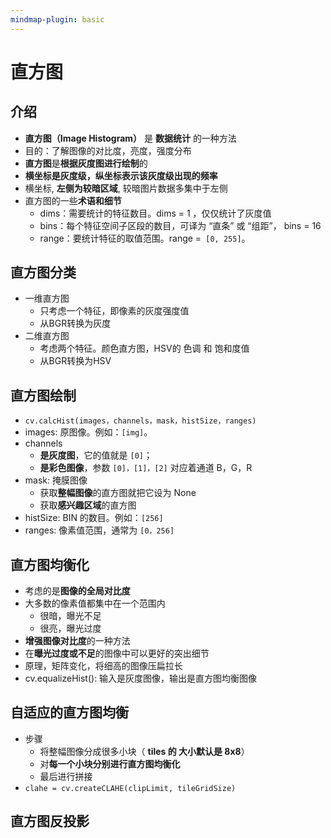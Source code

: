 ```yaml
---
mindmap-plugin: basic
---
```

# 直方图
## 介绍
- **直方图（Image Histogram）** 是 **数据统计** 的一种方法
- 目的：了解图像的对比度，亮度，强度分布
- **直方图**是**根据灰度图进行绘制**的
- **横坐标是灰度级，纵坐标表示该灰度级出现的频率**
- 横坐标,  **左侧为较暗区域**,  较暗图片数据多集中于左侧
-  直方图的一些**术语和细节**
	- dims：需要统计的特征数目。dims = 1 ，仅仅统计了灰度值
	- bins：每个特征空间子区段的数目，可译为 “直条” 或 “组距”， bins = 16
	- range：要统计特征的取值范围。range =` [0, 255]`。
## 直方图分类
- 一维直方图
    - 只考虑一个特征，即像素的灰度强度值
    - 从BGR转换为灰度
- 二维直方图
    - 考虑两个特征。颜色直方图，HSV的 色调 和 饱和度值
    - 从BGR转换为HSV

## 直方图绘制
- `cv.calcHist(images，channels，mask，histSize，ranges)`
- images: 原图像。例如：`[img]`。
- channels
	- **是灰度图**，它的值就是 `[0]`；
	- **是彩色图像**，参数 `[0]，[1]，[2]` 对应着通道 B，G，R
- mask: 掩膜图像
	- 获取**整幅图像**的直方图就把它设为 None　　
	- 获取**感兴趣区域**的直方图
- histSize: BIN 的数目。例如：`[256]`
- ranges: 像素值范围，通常为 `[0，256]`

## 直方图均衡化
- 考虑的是**图像的全局对比度**
- 大多数的像素值都集中在一个范围内
	- 很暗，曝光不足
	- 很亮，曝光过度
- **增强图像对比度**的一种方法
- 在**曝光过度或不足**的图像中可以更好的突出细节
- 原理，矩阵变化，将细高的图像压扁拉长
- cv.equalizeHist(): 输入是灰度图像，输出是直方图均衡图像
## 自适应的直方图均衡
- 步骤
	- 将整幅图像分成很多小块（ **tiles 的 大小默认是 8x8**）
	- 对**每一个小块分别进行直方图均衡化**
	- 最后进行拼接
- `clahe = cv.createCLAHE(clipLimit, tileGridSize)`

## 直方图反投影